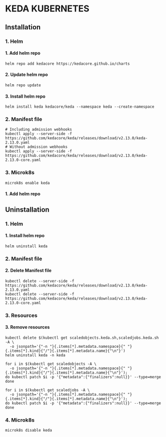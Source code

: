 # KEDA KUBERNETES

## Installation
### 1. Helm
#### 1. Add helm repo
```
helm repo add kedacore https://kedacore.github.io/charts
```
#### 2. Update helm repo
```
helm repo update
```
#### 3. Install helm repo
```
helm install keda kedacore/keda --namespace keda --create-namespace
```

### 2. Manifest file
```
# Including admission webhooks
kubectl apply --server-side -f https://github.com/kedacore/keda/releases/download/v2.13.0/keda-2.13.0.yaml
# Without admission webhooks
kubectl apply --server-side -f https://github.com/kedacore/keda/releases/download/v2.13.0/keda-2.13.0-core.yaml
```

### 3. Microk8s
```
microk8s enable keda
```

#### 1. Add helm repo
## Uninstallation
### 1. Helm
#### 1. Install helm repo
```
helm uninstall keda
```
### 2. Manifest file
#### 2. Delete Manifest file
```
kubectl delete --server-side -f https://github.com/kedacore/keda/releases/download/v2.13.0/keda-2.13.0.yaml
kubectl delete --server-side -f https://github.com/kedacore/keda/releases/download/v2.13.0/keda-2.13.0-core.yaml
```

### 3. Resources
#### 3. Remove resources
```
kubectl delete $(kubectl get scaledobjects.keda.sh,scaledjobs.keda.sh -A \
  -o jsonpath='{"-n "}{.items[*].metadata.namespace}{" "}{.items[*].kind}{"/"}{.items[*].metadata.name}{"\n"}')
helm uninstall keda -n keda
```
```
for i in $(kubectl get scaledobjects -A \
  -o jsonpath='{"-n "}{.items[*].metadata.namespace}{" "}{.items[*].kind}{"/"}{.items[*].metadata.name}{"\n"}');
do kubectl patch $i -p '{"metadata":{"finalizers":null}}' --type=merge
done

for i in $(kubectl get scaledjobs -A \
  -o jsonpath='{"-n "}{.items[*].metadata.namespace}{" "}{.items[*].kind}{"/"}{.items[*].metadata.name}{"\n"}');
do kubectl patch $i -p '{"metadata":{"finalizers":null}}' --type=merge
done
```
### 4. Microk8s
```
microk8s disable keda
```
